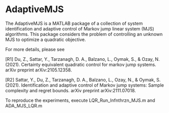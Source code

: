 # AdaptiveMJS
The AdaptiveMJS is a MATLAB package of a collection of system identification and adaptive control of Markov jump linear system (MJS) algorithms. 
This package considers the problem of controlling an unknown MJS to optimize a quadratic objective.

For more details, please see

[R1] Du, Z., Sattar, Y., Tarzanagh, D. A., Balzano, L., Oymak, S., & Ozay, N. (2021). Certainty equivalent quadratic control for markov jump systems. arXiv preprint arXiv:2105.12358.

[R2] Sattar, Y., Du, Z., Tarzanagh, D. A., Balzano, L., Ozay, N., & Oymak, S. (2021). Identification and adaptive control of Markov jump systems: Sample complexity and regret bounds. arXiv preprint arXiv:2111.07018. 



To reproduce the experiments, execute LQR_Run_Infnthrzn_MJS.m and ADA_MJS_LQR.m
